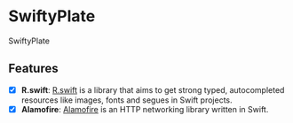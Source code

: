 # SwiftyPlate
SwiftyPlate

## Features

- [x] **R.swift**: [R.swift](https://github.com/mac-cain13/R.swift) is a library that aims to get strong typed, autocompleted resources like images, fonts and segues in Swift projects.
- [x] **Alamofire**: [Alamofire](https://github.com/Alamofire/Alamofire) is an HTTP networking library written in Swift.
